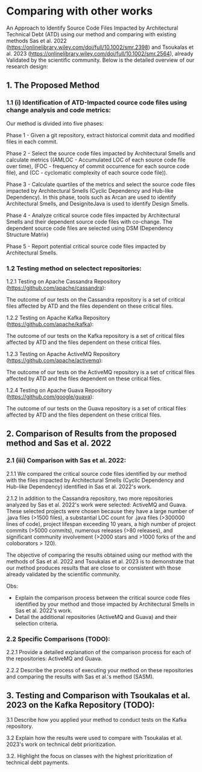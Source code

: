 # Comparing with other works

An Approach to Identify Source Code Files Impacted by Architectural Technical Debt (ATD) using our method and comparing with existing methods Sas et al. 2022 (https://onlinelibrary.wiley.com/doi/full/10.1002/smr.2398) and Tsoukalas et al. 2023 (https://onlinelibrary.wiley.com/doi/full/10.1002/smr.2564), already Validated by the scientific community. Below is the detailed overview of our research design:

## 1. The Proposed Method

### 1.1 (i) Identification of ATD-Impacted cource code files using change analysis and code metrics:

Our method is divided into five phases:

Phase 1 - Given a git repository, extract historical commit data and modified files in each commit.

Phase 2 - Select the source code files impacted by Architectural Smells and calculate metrics ((AMLOC - Accumulated LOC of each source code file over time), (FOC - frequency of commit occurrence for each source code file), and (CC - cyclomatic complexity of each source code file)).

Phase 3 - Calculate quartiles of the metrics and select the source code files impacted by Architectural Smells (Cyclic Dependency and Hub-like Dependency). In this phase, tools such as Arcan are used to identify Architectural Smells, and DesigniteJava is used to identify Design Smells.

Phase 4 - Analyze critical source code files impacted by Architectural Smells and their dependent source code files with co-change. The dependent source code files are selected using DSM (Dependency Structure Matrix)

Phase 5 - Report potential critical source code files impacted by Architectural Smells.

### 1.2 Testing method on selectect repositories: 

1.2.1 Testing on Apache Cassandra Repository (https://github.com/apache/cassandra):

The outcome of our tests on the Cassandra repository is a set of critical files affected by ATD and the files dependent on these critical files.

1.2.2 Testing on Apache Kafka Repository (https://github.com/apache/kafka):

The outcome of our tests on the Kafka repository is a set of critical files affected by ATD and the files dependent on these critical files.

1.2.3 Testing on Apache ActiveMQ Repository (https://github.com/apache/activemq):

The outcome of our tests on the ActiveMQ repository is a set of critical files affected by ATD and the files dependent on these critical files.

1.2.4 Testing on Apache Guava Repository (https://github.com/google/guava):

The outcome of our tests on the Guava repository is a set of critical files affected by ATD and the files dependent on these critical files.

## 2. Comparison of Results from the proposed method and Sas et al. 2022

### 2.1 (iii) Comparison with Sas et al. 2022:

2.1.1 We compared the critical source code files identified by our method with the files impacted by Architectural Smells (Cyclic Dependency and Hub-like Dependency) identified in Sas et al. 2022's work.

2.1.2 In addition to the Cassandra repository, two more repositories analyzed by Sas et al. 2022's work were selected: ActiveMQ and Guava. These selected projects were chosen because they have a large number of .java files (>1500 files), a substantial LOC count for .java files (>300000 lines of code), project lifespan exceeding 10 years, a high number of project commits (>5000 commits), numerous releases (>80 releases), and significant community involvement (>2000 stars and >1000 forks of the  and coloborators > 120).

The objective of comparing the results obtained using our method with the methods of Sas et al. 2022 and Tsoukalas et al. 2023 is to demonstrate that our method produces results that are close to or consistent with those already validated by the scientific community.

Obs: 
- Explain the comparison process between the critical source code files identified by your method and those impacted by Architectural Smells in Sas et al. 2022's work.
- Detail the additional repositories (ActiveMQ and Guava) and their selection criteria.

### 2.2 Specific Comparisons (TODO):

2.2.1 Provide a detailed explanation of the comparison process for each of the repositories: ActiveMQ and Guava.

2.2.2 Describe the process of executing your method on these repositories and comparing the results with Sas et al.'s method (SASM).

## 3. Testing and Comparison with Tsoukalas et al. 2023 on the Kafka Repository (TODO):

3.1 Describe how you applied your method to conduct tests on the Kafka repository.

3.2 Explain how the results were used to compare with Tsoukalas et al. 2023's work on technical debt prioritization.

3.2. Highlight the focus on classes with the highest prioritization of technical debt payments.
